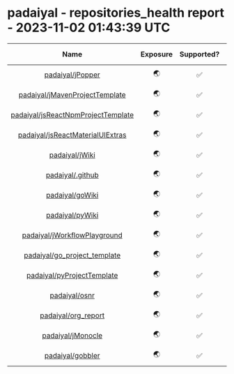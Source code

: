 
padaiyal - repositories_health report - 2023-11-02 01:43:39 UTC
===============================================================
  

|Name|Exposure|Supported?|Last Updated|Health %|Open Issues|
| :---: | :---: | :---: | :---: | :---: | :---: |
|[padaiyal/jPopper](https://github.com/padaiyal/jPopper)|🌏|✅|2023-01-18T22:45:22Z|62%|[6](https://github.com/padaiyal/jPopper/issues)|
|[padaiyal/jMavenProjectTemplate](https://github.com/padaiyal/jMavenProjectTemplate)|🌏|✅|2022-01-01T03:03:46Z|62%|[3](https://github.com/padaiyal/jMavenProjectTemplate/issues)|
|[padaiyal/jsReactNpmProjectTemplate](https://github.com/padaiyal/jsReactNpmProjectTemplate)|🌏|✅|2022-01-20T01:52:23Z|50%|[21](https://github.com/padaiyal/jsReactNpmProjectTemplate/issues)|
|[padaiyal/jsReactMaterialUIExtras](https://github.com/padaiyal/jsReactMaterialUIExtras)|🌏|✅|2023-01-17T17:31:50Z|50%|[26](https://github.com/padaiyal/jsReactMaterialUIExtras/issues)|
|[padaiyal/jWiki](https://github.com/padaiyal/jWiki)|🌏|✅|2021-10-22T13:34:08Z|50%|[16](https://github.com/padaiyal/jWiki/issues)|
|[padaiyal/.github](https://github.com/padaiyal/.github)|🌏|✅|2023-02-09T16:14:42Z|50%|[3](https://github.com/padaiyal/.github/issues)|
|[padaiyal/goWiki](https://github.com/padaiyal/goWiki)|🌏|✅|2022-03-27T23:55:18Z|37%|[0](https://github.com/padaiyal/goWiki/issues)|
|[padaiyal/pyWiki](https://github.com/padaiyal/pyWiki)|🌏|✅|2022-06-02T00:51:11Z|37%|[0](https://github.com/padaiyal/pyWiki/issues)|
|[padaiyal/jWorkflowPlayground](https://github.com/padaiyal/jWorkflowPlayground)|🌏|✅|2021-12-31T07:08:27Z|50%|[0](https://github.com/padaiyal/jWorkflowPlayground/issues)|
|[padaiyal/go_project_template](https://github.com/padaiyal/go_project_template)|🌏|✅|2022-01-04T23:25:03Z|37%|[0](https://github.com/padaiyal/go_project_template/issues)|
|[padaiyal/pyProjectTemplate](https://github.com/padaiyal/pyProjectTemplate)|🌏|✅|2022-01-14T00:59:36Z|37%|[0](https://github.com/padaiyal/pyProjectTemplate/issues)|
|[padaiyal/osnr](https://github.com/padaiyal/osnr)|🌏|✅|2022-06-03T01:50:28Z|50%|[7](https://github.com/padaiyal/osnr/issues)|
|[padaiyal/org_report](https://github.com/padaiyal/org_report)|🌏|✅|2022-11-05T02:55:50Z|37%|[2](https://github.com/padaiyal/org_report/issues)|
|[padaiyal/jMonocle](https://github.com/padaiyal/jMonocle)|🌏|✅|2023-03-01T01:18:05Z|50%|[4](https://github.com/padaiyal/jMonocle/issues)|
|[padaiyal/gobbler](https://github.com/padaiyal/gobbler)|🌏|✅|2023-10-07T01:26:28Z|37%|[1](https://github.com/padaiyal/gobbler/issues)|
